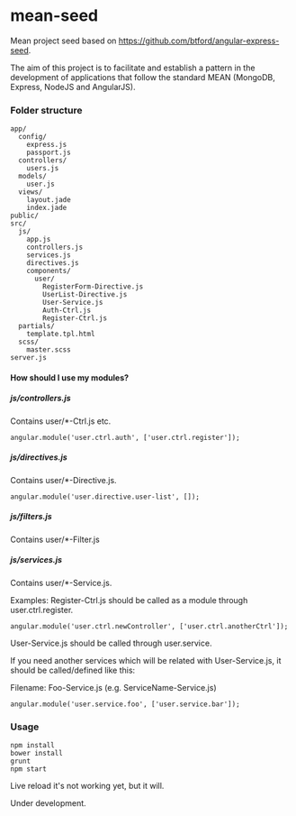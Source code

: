 mean-seed
=========

Mean project seed based on https://github.com/btford/angular-express-seed.

The aim of this project is to facilitate and establish a pattern in the development of applications that follow the standard MEAN (MongoDB, Express, NodeJS and AngularJS). 

### Folder structure

```
app/
  config/
    express.js
    passport.js
  controllers/
    users.js
  models/
    user.js
  views/
    layout.jade
    index.jade
public/
src/
  js/
    app.js
    controllers.js
    services.js
    directives.js
    components/
      user/
        RegisterForm-Directive.js
        UserList-Directive.js      
        User-Service.js
        Auth-Ctrl.js
        Register-Ctrl.js
  partials/
    template.tpl.html
  scss/
    master.scss
server.js
```

#### How should I use my modules?

##### js/controllers.js
Contains user/*-Ctrl.js etc.

```
angular.module('user.ctrl.auth', ['user.ctrl.register']);
```

##### js/directives.js
Contains user/*-Directive.js.

```
angular.module('user.directive.user-list', []);
```

##### js/filters.js
Contains user/*-Filter.js

##### js/services.js
Contains user/*-Service.js.

Examples:
Register-Ctrl.js should be called as a module through user.ctrl.register.

```
angular.module('user.ctrl.newController', ['user.ctrl.anotherCtrl']);
```

User-Service.js should be called through user.service.

If you need another services which will be related with User-Service.js, it should be called/defined like this:

Filename: Foo-Service.js (e.g. ServiceName-Service.js)
```
angular.module('user.service.foo', ['user.service.bar']);
```

### Usage

```
npm install
bower install
grunt
npm start
```

Live reload it's not working yet, but it will.

Under development.
